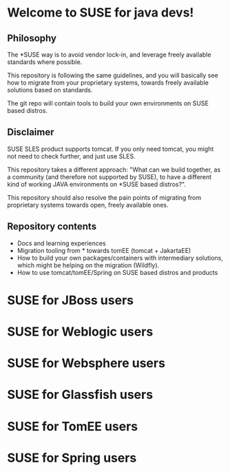 # Welcome to SUSE for java devs!

## Philosophy

The \*SUSE way is to avoid vendor lock-in, and leverage freely available standards where possible.

This repository is following the same guidelines, and you will basically see how to migrate from your proprietary systems, towards freely available solutions based on standards.

The git repo will contain tools to build your own environments on SUSE based distros.

## Disclaimer

SUSE SLES product supports tomcat. If you only need tomcat, you might not need to check further, and just use SLES.

This repository takes a different approach: "What can we build together, as a community (and therefore not supported by SUSE), to have a different kind of working JAVA environments on \*SUSE based distros?".

This repository should also resolve the pain points of migrating from proprietary systems towards open, freely available ones.

## Repository contents

* Docs and learning experiences
* Migration tooling from * towards tomEE (tomcat + JakartaEE)
* How to build your own packages/containers with intermediary solutions, which might be helping on the migration (Wildfly).
* How to use tomcat/tomEE/Spring on SUSE based distros and products

# SUSE for JBoss users

# SUSE for Weblogic users

# SUSE for Websphere users

# SUSE for Glassfish users

# SUSE for TomEE users

# SUSE for Spring users


